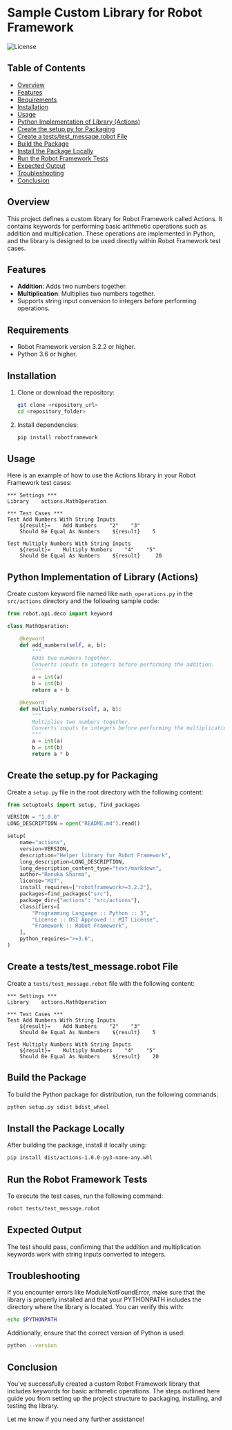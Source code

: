 # Sample Custom Library for Robot Framework

![License](https://img.shields.io/badge/license-MIT-blue)

## Table of Contents

- [Overview](#overview)
- [Features](#features)
- [Requirements](#requirements)
- [Installation](#installation)
- [Usage](#usage)
- [Python Implementation of Library (Actions)](#python-implementation-of-library-actions)
- [Create the setup.py for Packaging](#create-the-setuppy-for-packaging)
- [Create a tests/test_message.robot File](#create-a-testsmessagerobot-file)
- [Build the Package](#build-the-package)
- [Install the Package Locally](#install-the-package-locally)
- [Run the Robot Framework Tests](#run-the-robot-framework-tests)
- [Expected Output](#expected-output)
- [Troubleshooting](#troubleshooting)
- [Conclusion](#conclusion)

## Overview

This project defines a custom library for Robot Framework called Actions. It contains keywords for performing basic arithmetic operations such as addition and multiplication. These operations are implemented in Python, and the library is designed to be used directly within Robot Framework test cases.

## Features

- **Addition**: Adds two numbers together.
- **Multiplication**: Multiplies two numbers together.
- Supports string input conversion to integers before performing operations.

## Requirements

- Robot Framework version 3.2.2 or higher.
- Python 3.6 or higher.

## Installation

1. Clone or download the repository:
   ```sh
   git clone <repository_url>
   cd <repository_folder>
   ```
2. Install dependencies:
   ```sh
   pip install robotframework
   ```

## Usage

Here is an example of how to use the Actions library in your Robot Framework test cases:

```robot
*** Settings ***
Library    actions.MathOperation

*** Test Cases ***
Test Add Numbers With String Inputs
    ${result}=    Add Numbers    "2"    "3"
    Should Be Equal As Numbers    ${result}    5

Test Multiply Numbers With String Inputs
    ${result}=    Multiply Numbers    "4"    "5"
    Should Be Equal As Numbers    ${result}     20
```

## Python Implementation of Library (Actions)

Create custom keyword file named like `math_operations.py` in the `src/actions` directory and the following sample code:

```python
from robot.api.deco import keyword

class MathOperation:

    @keyword
    def add_numbers(self, a, b):
        """
        Adds two numbers together.
        Converts inputs to integers before performing the addition.
        """
        a = int(a)
        b = int(b)
        return a + b

    @keyword
    def multiply_numbers(self, a, b):
        """
        Multiplies two numbers together.
        Converts inputs to integers before performing the multiplication.
        """
        a = int(a)
        b = int(b)
        return a * b
```

## Create the setup.py for Packaging

Create a `setup.py` file in the root directory with the following content:

```python
from setuptools import setup, find_packages

VERSION = "1.0.0"
LONG_DESCRIPTION = open("README.md").read()

setup(
    name="actions",
    version=VERSION,
    description="Helper library for Robot Framework",
    long_description=LONG_DESCRIPTION,
    long_description_content_type="text/markdown",
    author="Renuka Sharma",
    license="MIT",
    install_requires=["robotframework>=3.2.2"],
    packages=find_packages("src"),
    package_dir={"actions": "src/actions"},
    classifiers=[
        "Programming Language :: Python :: 3",
        "License :: OSI Approved :: MIT License",
        "Framework :: Robot Framework",
    ],
    python_requires=">=3.6",
)
```

## Create a tests/test_message.robot File

Create a `tests/test_message.robot` file with the following content:

```robot
*** Settings ***
Library    actions.MathOperation

*** Test Cases ***
Test Add Numbers With String Inputs
    ${result}=    Add Numbers    "2"    "3"
    Should Be Equal As Numbers    ${result}    5

Test Multiply Numbers With String Inputs
    ${result}=    Multiply Numbers    "4"    "5"
    Should Be Equal As Numbers    ${result}    20
```

## Build the Package

To build the Python package for distribution, run the following commands:

```sh
python setup.py sdist bdist_wheel
```

## Install the Package Locally

After building the package, install it locally using:

```sh
pip install dist/actions-1.0.0-py3-none-any.whl
```

## Run the Robot Framework Tests

To execute the test cases, run the following command:

```sh
robot tests/test_message.robot
```

## Expected Output

The test should pass, confirming that the addition and multiplication keywords work with string inputs converted to integers.

## Troubleshooting

If you encounter errors like ModuleNotFoundError, make sure that the library is properly installed and that your PYTHONPATH includes the directory where the library is located. You can verify this with:

```sh
echo $PYTHONPATH
```

Additionally, ensure that the correct version of Python is used:

```sh
python --version
```

## Conclusion

You’ve successfully created a custom Robot Framework library that includes keywords for basic arithmetic operations. The steps outlined here guide you from setting up the project structure to packaging, installing, and testing the library.

Let me know if you need any further assistance!
